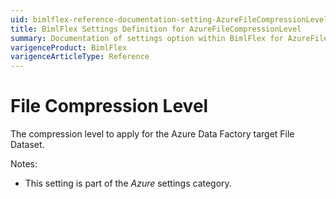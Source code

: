 ```yaml
---
uid: bimlflex-reference-documentation-setting-AzureFileCompressionLevel
title: BimlFlex Settings Definition for AzureFileCompressionLevel
summary: Documentation of settings option within BimlFlex for AzureFileCompressionLevel
varigenceProduct: BimlFlex
varigenceArticleType: Reference
---
```


# File Compression Level

The compression level to apply for the Azure Data Factory target File Dataset.

Notes:

* This setting is part of the *Azure* settings category.

